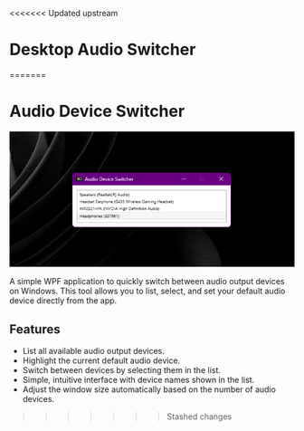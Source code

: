 <<<<<<< Updated upstream
# Desktop Audio Switcher
=======
# Audio Device Switcher

![alt text](https://github.com/marffinn/Desktop-Audio-Switcher/blob/master/screenshot.png?raw=true)


A simple WPF application to quickly switch between audio output devices on Windows. This tool allows you to list, select, and set your default audio device directly from the app.

## Features

- List all available audio output devices.
- Highlight the current default audio device.
- Switch between devices by selecting them in the list.
- Simple, intuitive interface with device names shown in the list.
- Adjust the window size automatically based on the number of audio devices.
>>>>>>> Stashed changes
